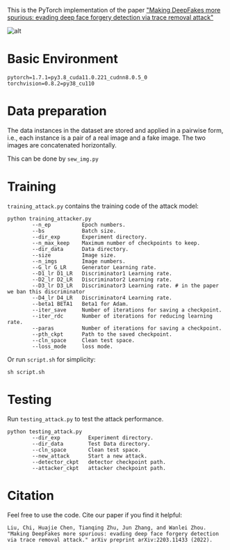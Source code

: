 <!--
 * @Description  : 
 * @Author       : Chi Liu
 * @Date         : 2022-04-22 15:04:06
 * @LastEditTime : 2022-04-22 15:38:01
-->
This is the PyTorch implementation of the paper ["Making DeepFakes more spurious: evading deep face forgery detection via trace removal attack"](https://arxiv.org/abs/2203.11433)

![alt](./jpg/method_overview.jpg)

# Basic Environment 
```
pytorch=1.7.1=py3.8_cuda11.0.221_cudnn8.0.5_0
torchvision=0.8.2=py38_cu110
```

# Data preparation 
The data instances in the dataset are stored and applied in a pairwise form, i.e., each instance is a pair of a real image and a fake image. The two images are concatenated horizontally. 

This can be done by ```sew_img.py```

# Training 
```training_attack.py``` contains the training code of the attack model:
```
python training_attacker.py 
        --n_ep          Epoch numbers.
        --bs            Batch size.
        --dir_exp       Experiment directory.
        --n_max_keep    Maximum number of checkpoints to keep.
        --dir_data      Data directory.
        --size          Image size.
        --n_imgs        Image numbers.
        --G_lr G_LR     Generator Learning rate.
        --D1_lr D1_LR   Discriminator1 Learning rate.
        --D2_lr D2_LR   Discriminator2 Learning rate.
        --D3_lr D3_LR   Discriminator3 Learning rate. # in the paper we ban this discriminator
        --D4_lr D4_LR   Discriminator4 Learning rate.
        --beta1 BETA1   Beta1 for Adam.
        --iter_save     Number of iterations for saving a checkpoint.
        --iter_rdc      Number of iterations for reducing learning rate.
        --paras         Number of iterations for saving a checkpoint.
        --pth_ckpt      Path to the saved checkpoint.
        --cln_space     Clean test space.
        --loss_mode     loss mode.
```
Or run ```script.sh``` for simplicity: 
```
sh script.sh
```

# Testing
Run ```testing_attack.py``` to test the attack performance. 
```
python testing_attack.py 
        --dir_exp         Experiment directory.
        --dir_data        Test Data directory.
        --cln_space       Clean test space.
        --new_attack      Start a new attack.
        --detector_ckpt   detector checkpoint path.
        --attacker_ckpt   attacker checkpoint path.
```

# Citation
Feel free to use the code. Cite our paper if you find it helpful:
```
Liu, Chi, Huajie Chen, Tianqing Zhu, Jun Zhang, and Wanlei Zhou. "Making DeepFakes more spurious: evading deep face forgery detection via trace removal attack." arXiv preprint arXiv:2203.11433 (2022).
```